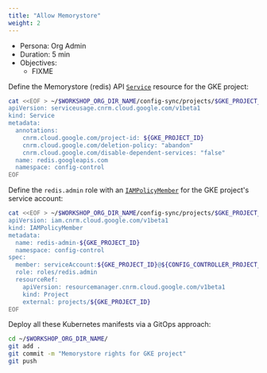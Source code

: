 ```yaml
---
title: "Allow Memorystore"
weight: 2
---
```

- Persona: Org Admin
- Duration: 5 min
- Objectives:
  - FIXME

Define the Memorystore (redis) API [`Service`](https://cloud.google.com/config-connector/docs/reference/resource-docs/serviceusage/service) resource for the GKE project:
```Bash
cat <<EOF > ~/$WORKSHOP_ORG_DIR_NAME/config-sync/projects/$GKE_PROJECT_ID/redis-service.yaml
apiVersion: serviceusage.cnrm.cloud.google.com/v1beta1
kind: Service
metadata:
  annotations:
    cnrm.cloud.google.com/project-id: ${GKE_PROJECT_ID}
    cnrm.cloud.google.com/deletion-policy: "abandon"
    cnrm.cloud.google.com/disable-dependent-services: "false"
  name: redis.googleapis.com
  namespace: config-control
EOF
```

Define the `redis.admin` role with an [`IAMPolicyMember`](https://cloud.google.com/config-connector/docs/reference/resource-docs/iam/iampolicymember) for the GKE project's service account:
```Bash
cat <<EOF > ~/$WORKSHOP_ORG_DIR_NAME/config-sync/projects/$GKE_PROJECT_ID/redis-admin.yaml
apiVersion: iam.cnrm.cloud.google.com/v1beta1
kind: IAMPolicyMember
metadata:
  name: redis-admin-${GKE_PROJECT_ID}
  namespace: config-control
spec:
  member: serviceAccount:${GKE_PROJECT_ID}@${CONFIG_CONTROLLER_PROJECT_ID}.iam.gserviceaccount.com
  role: roles/redis.admin
  resourceRef:
    apiVersion: resourcemanager.cnrm.cloud.google.com/v1beta1
    kind: Project
    external: projects/${GKE_PROJECT_ID}
EOF
```

Deploy all these Kubernetes manifests via a GitOps approach:
```Bash
cd ~/$WORKSHOP_ORG_DIR_NAME/
git add .
git commit -m "Memorystore rights for GKE project"
git push
```